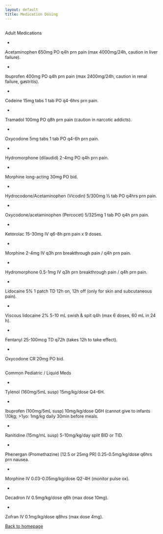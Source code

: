 ```yaml
---
layout: default
title: Medication Dosing
---
```

## 
Adult Medications



- 
Acetaminophen 650mg PO q4h prn pain (max 4000mg/24h, caution in liver failure).

- 
Ibuprofen 400mg PO q4h prn pain (max 2400mg/24h, caution in renal failure, gastritis).

- 
Codeine 15mg tabs 1 tab PO q4-6hrs prn pain.

- 
Tramadol 100mg PO q8h prn pain (caution in narcotic addicts).

- 
Oxycodone 5mg tabs 1 tab PO q4-6h prn pain.

- 
Hydromorphone (dilaudid) 2-4mg PO q4h prn pain.

- 
Morphine long-acting 30mg PO bid.

- 
Hydrocodone/Acetaminophen (Vicodin) 5/300mg ½ tab PO q4hrs prn pain.

- 
Oxycodone/acetaminophen (Percocet) 5/325mg 1 tab PO q4h prn pain.

- 
Ketorolac 15-30mg IV q6-8h prn pain x 9 doses.

- 
Morphine 2-4mg IV q3h prn breakthrough pain / q4h prn pain.

- 
Hydromorphone 0.5-1mg IV q3h prn breakthrough pain / q4h prn pain.

- 
Lidocaine 5% 1 patch TD 12h on, 12h off (only for skin and subcutaneous pain).

- 
Viscous lidocaine 2% 5-10 mL swish & spit q4h (max 6 doses, 60 mL in 24 h).

- 
Fentanyl 25-100mcg TD q72h (takes 12h to take effect).

- 
Oxycodone CR 20mg PO bid.


## 
Common Pediatric / Liquid Meds



- 
Tylenol (160mg/5mL susp) 15mg/kg/dose Q4-6H.

- 
Ibuprofen (100mg/5mL susp) 10mg/kg/dose Q6H (cannot give to infants \10kg; \>1yo: 1mg/kg daily 30min before meals.

- 
Ranitidine (15mg/mL susp) 5-10mg/kg/day split BID or TID.

- 
Phenergan (Promethazine) \[12.5 or 25mg PR\] 0.25-0.5mg/kg/dose q6hrs prn nausea.

- 
Morphine IV 0.03-0.05mg/kg/dose Q2-4H (monitor pulse ox).

- 
Decadron IV 0.5mg/kg/dose q6h (max dose 10mg).

- 
Zofran IV 0.1mg/kg/dose q8hrs (max dose 4mg).



[Back to homepage](index.html)



